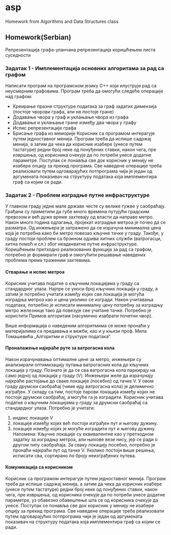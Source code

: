 # asp
Homework from Algorithms and Data Structures class

## Homework(Serbian)

Репрезентација графа-уланчанa репрезентација коришћењем листа суседности
### Задатак 1 - Имплементација основних алгоритама за рад са графом
Написати програм на програмском језику C++ који илуструје рад са неусмерним
графовима. Програм треба да омогући следеће операције над графом:
* Креирање празне структуре података за граф задатих димензија (постоје
чворови графа, али не постоје гране)
* Додавање чвора у граф и уклањање чвора из графа
* Додавање и уклањање гране између два чвора у графу
* Испис репрезентације графа
* Брисање графа из меморије
Корисник са програмом интерагује путем једноставног менија. Програм треба
да испише садржај менија, а затим да чека да корисник изабере (унесе путем тастатуре)
редни број неке од понуђених ставки, након чега, пре извршења, од корисника очекује
да по потреби унесе додатне параметре. Поступак се понавља све док корисник у
менију не изабере опцију за прекид програма. Све наведене операције треба
реализовати путем одговарајућих потпрограма чији је један од аргумената показивач на
структуру података која имплементира граф са којим се ради.

### Задатак 2 - Проблем изградње путне инфраструктуре 
У главном граду једне мале државе честе су велике гужве у саобраћају. Грађани су
приметили да губе много времена путујући градским превозом и већ дуже време
захтевају од власти да направе метро. Након много година одлагања, пројекат изградње
метроа је почео да се разматра. Од инжењера је затражено да се израчуна минимална
цена која је потребна како би метро повезао кључне тачке у граду. Такође, у граду
постоји проблем са брзином одзива хитних служби (ватрогасци, хитна помоћ и сл.) због
неадекватне путне инфраструктуре. Коришћењем претходно реализованих функција за
рад са графом, потребно је формирати граф и омогућити решавање наведених проблема
према траженим захтевима.
#### Стварање и испис метроа
Корисник учитава податке о кључним локацијама у граду са стандардног улаза. Најпре
се уноси број кључних локација у граду, а затим је потребно учитати између којих све
локација је могућа изградња метроа као и цена уколико се изгради. Након учитавања
података, потребно је исписати минималну цену потребну за изградњу метро
железнице тако да повезује све учитане тачке.
Потребно је користити Примов алгоритам (насумично изабрати почетни чвор).

Више информација о наведеним алгоритмима се може пронаћи у материјалима са
предавања и вежби, као и у књизи проф. Мила Томашевића „Алгоритми и структуре
података“.
#### Проналажење најкраће руте за ватрогасна кола
Након израчунавања оптималне цене за метро, инжењери су анализирали оптимизацију
путања ватрогасних кола до кључних локација у граду. Познато је да се сва ватрогасна
кола паркирају на само једној од локација у граду (V). Инжењери желе да израчунају
најкраће растојање до сваке локације (посебно) од тачке V.
У овом граду друмски саобраћај (чиме иду ватрогасна кола) је делимично изграђен. У
складу са тим, постоје парови локација између којих не постоји друмски саобраћај, а
могуће га је изградити.
Корисник учитава податке о кључним локацијама у граду за друмски саобраћај са
стандардног улаза. Потребно је учитати:
1. индекс локације V
2. локације између којих већ постоји изграђен пут и његову дужину.
3. локације између којих је могуће изградити пут и његову дужину.
Напомена: Кључне локације су еквивалентне као у претходном задатку за изградњу
метроа, али њихове везе нису, јер се ради о другом типу саобраћаја.
За сваку локацију посебно, потребно је пронаћи најкраћи пут од тачке V. Уколико
постоји више решења, исписати сва, сортирано по броју неизграђених путева.

#### Комуникација са корисником
Корисник са програмом интерагује путем једноставног менија. Програм треба да
испише садржај менија, а затим да чека да корисник изабере (унесе путем тастатуре)
редни број неке од понуђених ставки, након чега, пре извршења, од корисника очекује
да по потреби унесе додатне параметре, уз обавезно обавештење шта се од корисника
очекује да унесе. Поступак се понавља све док корисник у менију не изабере опцију за
прекид програма. Све наведене операције треба реализовати путем одговарајућих
потпрограма чији је један од аргумената показивач на структуру података која
имплементира граф са којим се ради.
